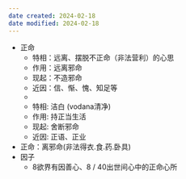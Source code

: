 ```yaml
---
date created: 2024-02-18
date modified: 2024-02-18
---
```

- 正命
    - 特相：远离、摆脱不正命（非法营利）的心思
    - 作用：远离邪命
    - 现起：不造邪命
    - 近因：信、惭、愧、知足等
    - 
    - 特相: 洁白 (vodana清净) 
    - 作用: 持正当生活 
    - 现起: 舍断邪命 
    - 近因: 正语、正业
- 正命：离邪命(非法得衣.食.药.卧具)    
- 因子
    - 8欲界有因善心、8 / 40出世间心中的正命心所
